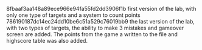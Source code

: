 8fbaaf3aa148a89ece966e94fa55fd2dd3906f1b first version of the lab, with only 
one type of targets and a system to count points
786190187dc14ec24dd10be6c51a529c76019bb9 the last version of the lab, with 
two types of targets, the ability to make 3 mistakes and gameover screen 
are added. The points from the game a written to the file and highscore table
was also added. 
